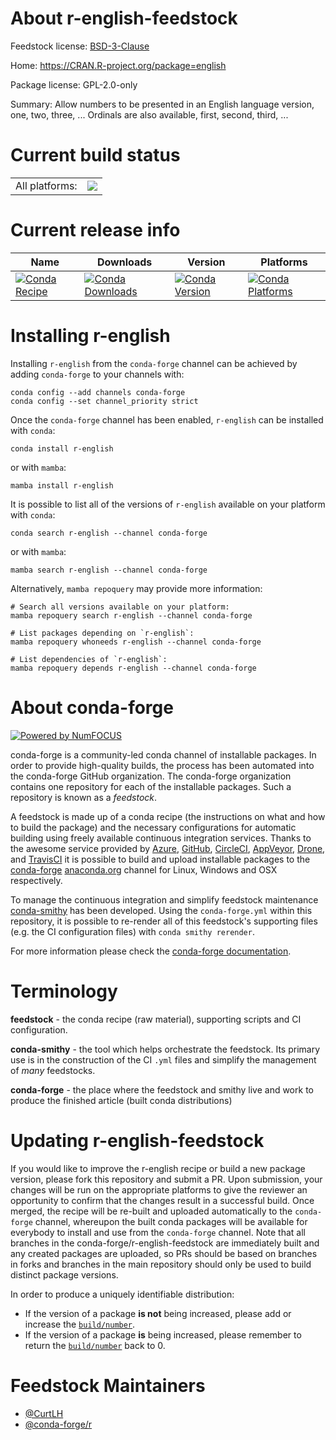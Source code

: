 About r-english-feedstock
=========================

Feedstock license: [BSD-3-Clause](https://github.com/conda-forge/r-english-feedstock/blob/main/LICENSE.txt)

Home: https://CRAN.R-project.org/package=english

Package license: GPL-2.0-only

Summary: Allow numbers to be presented in an English language version, one, two, three, ...  Ordinals are also available, first, second, third, ...

Current build status
====================


<table><tr><td>All platforms:</td>
    <td>
      <a href="https://dev.azure.com/conda-forge/feedstock-builds/_build/latest?definitionId=1110&branchName=main">
        <img src="https://dev.azure.com/conda-forge/feedstock-builds/_apis/build/status/r-english-feedstock?branchName=main">
      </a>
    </td>
  </tr>
</table>

Current release info
====================

| Name | Downloads | Version | Platforms |
| --- | --- | --- | --- |
| [![Conda Recipe](https://img.shields.io/badge/recipe-r--english-green.svg)](https://anaconda.org/conda-forge/r-english) | [![Conda Downloads](https://img.shields.io/conda/dn/conda-forge/r-english.svg)](https://anaconda.org/conda-forge/r-english) | [![Conda Version](https://img.shields.io/conda/vn/conda-forge/r-english.svg)](https://anaconda.org/conda-forge/r-english) | [![Conda Platforms](https://img.shields.io/conda/pn/conda-forge/r-english.svg)](https://anaconda.org/conda-forge/r-english) |

Installing r-english
====================

Installing `r-english` from the `conda-forge` channel can be achieved by adding `conda-forge` to your channels with:

```
conda config --add channels conda-forge
conda config --set channel_priority strict
```

Once the `conda-forge` channel has been enabled, `r-english` can be installed with `conda`:

```
conda install r-english
```

or with `mamba`:

```
mamba install r-english
```

It is possible to list all of the versions of `r-english` available on your platform with `conda`:

```
conda search r-english --channel conda-forge
```

or with `mamba`:

```
mamba search r-english --channel conda-forge
```

Alternatively, `mamba repoquery` may provide more information:

```
# Search all versions available on your platform:
mamba repoquery search r-english --channel conda-forge

# List packages depending on `r-english`:
mamba repoquery whoneeds r-english --channel conda-forge

# List dependencies of `r-english`:
mamba repoquery depends r-english --channel conda-forge
```


About conda-forge
=================

[![Powered by
NumFOCUS](https://img.shields.io/badge/powered%20by-NumFOCUS-orange.svg?style=flat&colorA=E1523D&colorB=007D8A)](https://numfocus.org)

conda-forge is a community-led conda channel of installable packages.
In order to provide high-quality builds, the process has been automated into the
conda-forge GitHub organization. The conda-forge organization contains one repository
for each of the installable packages. Such a repository is known as a *feedstock*.

A feedstock is made up of a conda recipe (the instructions on what and how to build
the package) and the necessary configurations for automatic building using freely
available continuous integration services. Thanks to the awesome service provided by
[Azure](https://azure.microsoft.com/en-us/services/devops/), [GitHub](https://github.com/),
[CircleCI](https://circleci.com/), [AppVeyor](https://www.appveyor.com/),
[Drone](https://cloud.drone.io/welcome), and [TravisCI](https://travis-ci.com/)
it is possible to build and upload installable packages to the
[conda-forge](https://anaconda.org/conda-forge) [anaconda.org](https://anaconda.org/)
channel for Linux, Windows and OSX respectively.

To manage the continuous integration and simplify feedstock maintenance
[conda-smithy](https://github.com/conda-forge/conda-smithy) has been developed.
Using the ``conda-forge.yml`` within this repository, it is possible to re-render all of
this feedstock's supporting files (e.g. the CI configuration files) with ``conda smithy rerender``.

For more information please check the [conda-forge documentation](https://conda-forge.org/docs/).

Terminology
===========

**feedstock** - the conda recipe (raw material), supporting scripts and CI configuration.

**conda-smithy** - the tool which helps orchestrate the feedstock.
                   Its primary use is in the construction of the CI ``.yml`` files
                   and simplify the management of *many* feedstocks.

**conda-forge** - the place where the feedstock and smithy live and work to
                  produce the finished article (built conda distributions)


Updating r-english-feedstock
============================

If you would like to improve the r-english recipe or build a new
package version, please fork this repository and submit a PR. Upon submission,
your changes will be run on the appropriate platforms to give the reviewer an
opportunity to confirm that the changes result in a successful build. Once
merged, the recipe will be re-built and uploaded automatically to the
`conda-forge` channel, whereupon the built conda packages will be available for
everybody to install and use from the `conda-forge` channel.
Note that all branches in the conda-forge/r-english-feedstock are
immediately built and any created packages are uploaded, so PRs should be based
on branches in forks and branches in the main repository should only be used to
build distinct package versions.

In order to produce a uniquely identifiable distribution:
 * If the version of a package **is not** being increased, please add or increase
   the [``build/number``](https://docs.conda.io/projects/conda-build/en/latest/resources/define-metadata.html#build-number-and-string).
 * If the version of a package **is** being increased, please remember to return
   the [``build/number``](https://docs.conda.io/projects/conda-build/en/latest/resources/define-metadata.html#build-number-and-string)
   back to 0.

Feedstock Maintainers
=====================

* [@CurtLH](https://github.com/CurtLH/)
* [@conda-forge/r](https://github.com/orgs/conda-forge/teams/r/)

